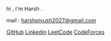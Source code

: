 hi , 
i'm Harsh .

mail : harshpiyush2027@gmail.com

[GitHub](https://github.com/harsh-kumar-tomar)  [Linkedin](https://www.linkedin.com/in/harshkumartomar/) [LeetCode](https://leetcode.com/GhostInPixels/)  [CodeForces](https://codeforces.com/profile/harshkumartomar)
